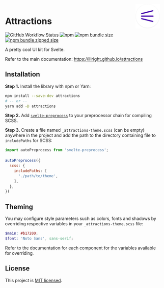 <img src="https://raw.githubusercontent.com/illright/attractions/develop/docs/static/logo-192.png" alt="Logo" align="right" width="80" />

# Attractions

[![GitHub Workflow Status](https://img.shields.io/github/workflow/status/illright/attractions/Release)](https://github.com/illright/attractions/actions?query=workflow%3ARelease)
[![npm](https://img.shields.io/npm/v/attractions)](https://www.npmjs.com/package/attractions)
[![npm bundle size](https://img.shields.io/bundlephobia/min/attractions)](https://bundlephobia.com/result?p=attractions)
[![npm bundle zipped size](https://img.shields.io/bundlephobia/minzip/attractions)](https://bundlephobia.com/result?p=attractions)

A pretty cool UI kit for Svelte.

Refer to the main documentation: <https://illright.github.io/attractions>


## Installation

**Step 1.** Install the library with npm or Yarn:

```bash
npm install --save-dev attractions
# -- or --
yarn add -D attractions
```

**Step 2.** Add [`svelte-preprocess`](https://github.com/sveltejs/svelte-preprocess/blob/master/docs/usage.md) to your preprocessor chain for compiling SCSS.

**Step 3.** Create a file named `_attractions-theme.scss` (can be empty) anywhere in the project and add the path to the directory containing file to `includePaths` for SCSS:

```js
import autoPreprocess from 'svelte-preprocess';

autoPreprocess({
  scss: {
    includePaths: [
      './path/to/theme',
    ],
  },
})
```

## Theming

You may configure style parameters such as colors, fonts and shadows by overriding respective variables in your `_attractions-theme.scss` file:

```scss
$main: #b17200;
$font: 'Noto Sans', sans-serif;
```

Refer to the documentation for each component for the variables available for overriding.

## License

This project is [MIT licensed](./LICENSE).
